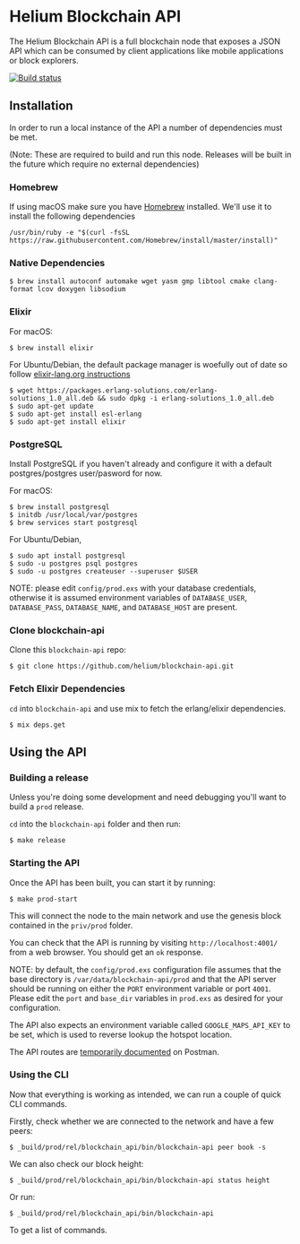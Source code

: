 # Helium Blockchain API

The Helium Blockchain API is a full blockchain node that exposes a JSON API which can be consumed by client applications like mobile applications or block explorers.

[![Build status](https://badge.buildkite.com/1c819cef9216a66d6b7132c8b085d36bb915f141d1fd3337e3.svg)](https://buildkite.com/helium/blockchain-api)

## Installation

In order to run a local instance of the API a number of dependencies must be met.

(Note: These are required to build and run this node. Releases will be built in the future which require no external dependencies)

### Homebrew

If using macOS make sure you have [Homebrew](https://brew.sh/) installed. We'll use it to install the following dependencies

```
/usr/bin/ruby -e "$(curl -fsSL https://raw.githubusercontent.com/Homebrew/install/master/install)"
```

### Native Dependencies

```
$ brew install autoconf automake wget yasm gmp libtool cmake clang-format lcov doxygen libsodium
```

### Elixir

For macOS:
```
$ brew install elixir
```

For Ubuntu/Debian, the default package manager is woefully out of date so follow [elixir-lang.org instructions](https://elixir-lang.org/install.html#unix-and-unix-like)
```
$ wget https://packages.erlang-solutions.com/erlang-solutions_1.0_all.deb && sudo dpkg -i erlang-solutions_1.0_all.deb
$ sudo apt-get update
$ sudo apt-get install esl-erlang
$ sudo apt-get install elixir
```

### PostgreSQL

Install PostgreSQL if you haven't already and configure it with a default postgres/postgres user/pasword for now.

For macOS:

```
$ brew install postgresql
$ initdb /usr/local/var/postgres
$ brew services start postgresql

```

For Ubuntu/Debian,
```
$ sudo apt install postgresql
$ sudo -u postgres psql postgres
$ sudo -u postgres createuser --superuser $USER
```

NOTE: please edit `config/prod.exs` with your database credentials, otherwise it is assumed environment variables of `DATABASE_USER`, `DATABASE_PASS`, `DATABASE_NAME`, and `DATABASE_HOST` are present.

### Clone blockchain-api

Clone this `blockchain-api` repo:

```
$ git clone https://github.com/helium/blockchain-api.git
```

### Fetch Elixir Dependencies

`cd` into `blockchain-api` and use mix to fetch the erlang/elixir dependencies.

```
$ mix deps.get
```

## Using the API

### Building a release

Unless you're doing some development and need debugging you'll want to build a `prod` release.

`cd` into the `blockchain-api` folder and then run:

```
$ make release
```

### Starting the API

Once the API has been built, you can start it by running:

```
$ make prod-start
```

This will connect the node to the main network and use the genesis block contained in the `priv/prod` folder.

You can check that the API is running by visiting `http://localhost:4001/` from a web browser. You should get an `ok` response.

NOTE: by default, the `config/prod.exs` configuration file assumes that the base directory is `/var/data/blockchain-api/prod` and that the API server should be running on either the `PORT` environment variable or port `4001`. Please edit the `port` and `base_dir` variables in `prod.exs` as desired for your configuration.

The API also expects an environment variable called `GOOGLE_MAPS_API_KEY` to be set, which is used to reverse lookup the hotspot location.

The API routes are [temporarily documented](https://documenter.getpostman.com/view/8776393/SVmsTzP6?version=latest#2755b1c5-065c-46d4-b020-f8c3282d381f) on Postman.

### Using the CLI

Now that everything is working as intended, we can run a couple of quick CLI commands. 

Firstly, check whether we are connected to the network and have a few peers:

```
$ _build/prod/rel/blockchain_api/bin/blockchain-api peer book -s
````

We can also check our block height:

```
$ _build/prod/rel/blockchain_api/bin/blockchain-api status height
````

Or run:

```
$ _build/prod/rel/blockchain_api/bin/blockchain-api
````

To get a list of commands.
